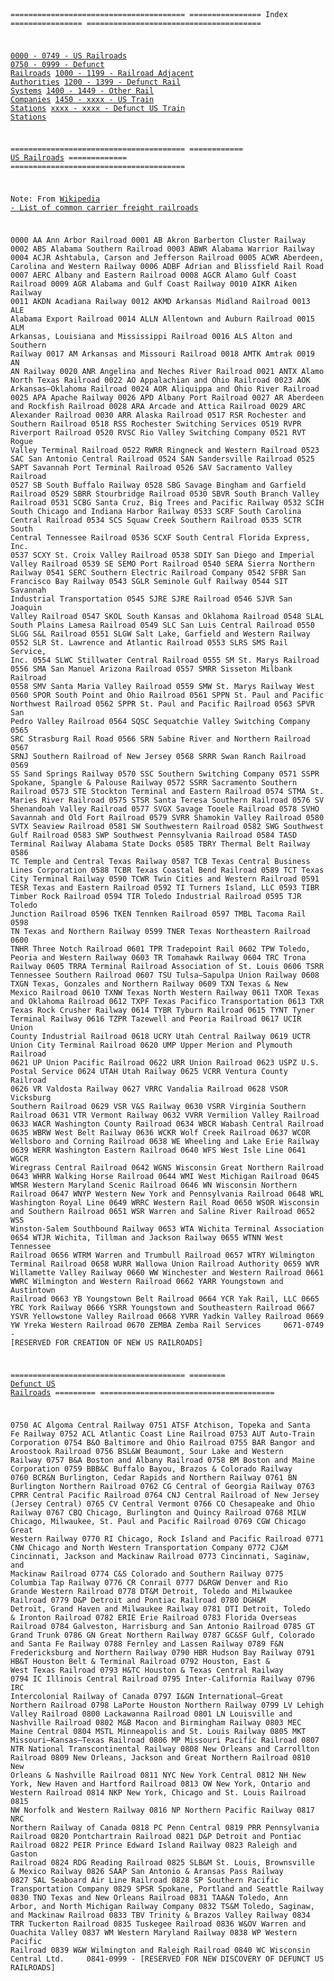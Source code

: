 <code>

=======================================
================ Index ================
\=======================================

[0000 - 0749 - US Railroads](us-railroads.md#us-railroads)
[0750 - 0999 - Defunct Railroads](us-railroads.md#defunct-railroads)
[1000 - 1199 - Railroad Adjacent Authorities](us-railroads.md#)
[1200 - 1399 - Defunct Rail Systems](us-railroads.md#)
[1400 - 1449 - Other Rail Companies](us-railroads.md#)
[1450 - xxxx - US Train Stations](us-railroads.md#)
[xxxx - xxxx - Defunct US Train Stations](us-railroads.md#)
  
  
=======================================
============ <a href="#us-railroads">US Railroads</a> =============
\=======================================

Note: From [Wikipedia - List of common carrier freight railroads](https://en.wikipedia.org/wiki/List_of_common_carrier_freight_railroads_in_the_United_States
)

0000    AA      Ann Arbor Railroad
0001    AB      Akron Barberton Cluster Railway
0002    ABS     Alabama Southern Railroad
0003    ABWR    Alabama Warrior Railway
0004    ACJR    Ashtabula, Carson and Jefferson Railroad
0005    ACWR    Aberdeen, Carolina and Western Railway
0006    ADBF    Adrian and Blissfield Rail Road
0007    AERC    Albany and Eastern Railroad
0008    AGCR    Alamo Gulf Coast Railroad
0009    AGR     Alabama and Gulf Coast Railway
0010    AIKR    Aiken Railway
0011    AKDN    Acadiana Railway
0012    AKMD    Arkansas Midland Railroad
0013    ALE     Alabama Export Railroad
0014    ALLN    Allentown and Auburn Railroad
0015    ALM     Arkansas, Louisiana and Mississippi Railroad
0016    ALS     Alton and Southern Railway
0017    AM      Arkansas and Missouri Railroad
0018    AMTK    Amtrak
0019    AN      AN Railway
0020    ANR     Angelina and Neches River Railroad
0021    ANTX    Alamo North Texas Railroad
0022    AO      Appalachian and Ohio Railroad
0023    AOK     Arkansas–Oklahoma Railroad
0024    AOR     Aliquippa and Ohio River Railroad
0025    APA     Apache Railway
0026    APD     Albany Port Railroad
0027    AR      Aberdeen and Rockfish Railroad
0028    ARA     Arcade and Attica Railroad
0029    ARC     Alexander Railroad
0030    ARR     Alaska Railroad
0517    RSR     Rochester and Southern Railroad
0518    RSS     Rochester Switching Services
0519    RVPR    Riverport Railroad
0520    RVSC    Rio Valley Switching Company
0521    RVT     Rogue Valley Terminal Railroad
0522    RWRR    Ringneck and Western Railroad
0523    SAC     San Antonio Central Railroad
0524    SAN     Sandersville Railroad
0525    SAPT    Savannah Port Terminal Railroad
0526    SAV     Sacramento Valley Railroad
0527    SB      South Buffalo Railway
0528    SBG     Savage Bingham and Garfield Railroad
0529    SBRR    Stourbridge Railroad
0530    SBVR    South Branch Valley Railroad
0531    SCBG    Santa Cruz, Big Trees and Pacific Railway
0532    SCIH    South Chicago and Indiana Harbor Railway
0533    SCRF    South Carolina Central Railroad
0534    SCS     Squaw Creek Southern Railroad
0535    SCTR    South Central Tennessee Railroad
0536    SCXF    South Central Florida Express, Inc.
0537    SCXY    St. Croix Valley Railroad
0538    SDIY    San Diego and Imperial Valley Railroad
0539    SE      SEMO Port Railroad
0540    SERA    Sierra Northern Railway
0541    SERC    Southern Electric Railroad Company
0542    SFBR    San Francisco Bay Railway
0543    SGLR    Seminole Gulf Railway
0544    SIT     Savannah Industrial Transportation
0545    SJRE    SJRE Railroad
0546    SJVR    San Joaquin Valley Railroad
0547    SKOL    South Kansas and Oklahoma Railroad
0548    SLAL    South Plains Lamesa Railroad
0549    SLC     San Luis Central Railroad
0550    SLGG    S&L Railroad
0551    SLGW    Salt Lake, Garfield and Western Railway
0552    SLR     St. Lawrence and Atlantic Railroad
0553    SLRS    SMS Rail Service, Inc.
0554    SLWC    Stillwater Central Railroad
0555    SM      St. Marys Railroad
0556    SMA     San Manuel Arizona Railroad
0557    SMRR    Sisseton Milbank Railroad
0558    SMV     Santa Maria Valley Railroad
0559    SMW     St. Marys Railway West
0560    SPOR    South Point and Ohio Railroad
0561    SPPN    St. Paul and Pacific Northwest Railroad
0562    SPPR    St. Paul and Pacific Railroad
0563    SPVR    San Pedro Valley Railroad
0564    SQSC    Sequatchie Valley Switching Company
0565    SRC     Strasburg Rail Road
0566    SRN     Sabine River and Northern Railroad
0567    SRNJ    Southern Railroad of New Jersey
0568    SRRR    Swan Ranch Railroad
0569    SS      Sand Springs Railway
0570    SSC     Southern Switching Company
0571    SSPR    Spokane, Spangle & Palouse Railway
0572    SSRR    Sacramento Southern Railroad
0573    STE     Stockton Terminal and Eastern Railroad
0574    STMA    St. Maries River Railroad
0575    STSR    Santa Teresa Southern Railroad
0576    SV      Shenandoah Valley Railroad
0577    SVGX    Savage Tooele Railroad
0578    SVHO    Savannah and Old Fort Railroad
0579    SVRR    Shamokin Valley Railroad
0580    SVTX    Seaview Railroad
0581    SW      Southwestern Railroad
0582    SWG     Southwest Gulf Railroad
0583    SWP     Southwest Pennsylvania Railroad
0584    TASD    Terminal Railway Alabama State Docks
0585    TBRY    Thermal Belt Railway
0586    TC      Temple and Central Texas Railway
0587    TCB     Texas Central Business Lines Corporation
0588    TCBR    Texas Coastal Bend Railroad
0589    TCT     Texas City Terminal Railway
0590    TCWR    Twin Cities and Western Railroad
0591    TESR    Texas and Eastern Railroad
0592    TI      Turners Island, LLC
0593    TIBR    Timber Rock Railroad
0594    TIR     Toledo Industrial Railroad
0595    TJR     Toledo Junction Railroad
0596    TKEN    Tennken Railroad
0597    TMBL    Tacoma Rail
0598    TN      Texas and Northern Railway
0599    TNER    Texas Northeastern Railroad
0600    TNHR    Three Notch Railroad
0601    TPR     Tradepoint Rail
0602    TPW     Toledo, Peoria and Western Railway
0603    TR      Tomahawk Railway
0604    TRC     Trona Railway
0605    TRRA    Terminal Railroad Association of St. Louis
0606    TSRR    Tennessee Southern Railroad
0607    TSU     Tulsa–Sapulpa Union Railway
0608    TXGN    Texas, Gonzales and Northern Railway
0609    TXN     Texas & New Mexico Railroad
0610    TXNW    Texas North Western Railway
0611    TXOR    Texas and Oklahoma Railroad
0612    TXPF    Texas Pacifico Transportation
0613    TXR     Texas Rock Crusher Railway
0614    TYBR    Tyburn Railroad
0615    TYNT    Tyner Terminal Railway
0616    TZPR    Tazewell and Peoria Railroad
0617    UCIR    Union County Industrial Railroad
0618    UCRY    Utah Central Railway
0619    UCTR    Union City Terminal Railroad
0620    UMP     Upper Merion and Plymouth Railroad
0621    UP      Union Pacific Railroad
0622    URR     Union Railroad
0623    USPZ    U.S. Postal Service
0624    UTAH    Utah Railway
0625    VCRR    Ventura County Railroad
0626    VR      Valdosta Railway
0627    VRRC    Vandalia Railroad
0628    VSOR    Vicksburg Southern Railroad
0629    VSR     V&S Railway
0630    VSRR    Virginia Southern Railroad
0631    VTR     Vermont Railway
0632    VVRR    Vermilion Valley Railroad
0633    WACR    Washington County Railroad
0634    WBCR    Wabash Central Railroad
0635    WBRW    West Belt Railway
0636    WCKR    Wolf Creek Railroad
0637    WCOR    Wellsboro and Corning Railroad
0638    WE      Wheeling and Lake Erie Railway
0639    WERR    Washington Eastern Railroad
0640    WFS     West Isle Line
0641    WGCR    Wiregrass Central Railroad
0642    WGNS    Wisconsin Great Northern Railroad
0643    WHRR    Walking Horse Railroad
0644    WMI     West Michigan Railroad
0645    WMSR    Western Maryland Scenic Railroad
0646    WN      Wisconsin Northern Railroad
0647    WNYP    Western New York and Pennsylvania Railroad
0648    WRL     Washington Royal Line
0649    WRRC    Western Rail Road
0650    WSOR    Wisconsin and Southern Railroad
0651    WSR     Warren and Saline River Railroad
0652    WSS     Winston-Salem Southbound Railway
0653    WTA     Wichita Terminal Association
0654    WTJR    Wichita, Tillman and Jackson Railway
0655    WTNN    West Tennessee Railroad
0656    WTRM    Warren and Trumbull Railroad
0657    WTRY    Wilmington Terminal Railroad
0658    WURR    Wallowa Union Railroad Authority
0659    WVR     Willamette Valley Railway
0660    WW      Winchester and Western Railroad
0661    WWRC    Wilmington and Western Railroad
0662    YARR    Youngstown and Austintown Railroad
0663    YB      Youngstown Belt Railroad
0664    YCR     Yak Rail, LLC
0665    YRC     York Railway
0666    YSRR    Youngstown and Southeastern Railroad
0667    YSVR    Yellowstone Valley Railroad
0668    YVRR    Yadkin Valley Railroad
0669    YW      Yreka Western Railroad
0670    ZEMBA   Zemba Rail Services
    0671-0749 - [RESERVED FOR CREATION OF NEW US RAILROADS]

=======================================
======== <a id="defunct-railroads" href="#defunct-railroads">Defunct US Railroads</a> =========
\=======================================

0750    AC      Algoma Central Railway
0751    ATSF    Atchison, Topeka and Santa Fe Railway
0752    ACL     Atlantic Coast Line Railroad
0753    AUT     Auto-Train Corporation
0754    B&O     Baltimore and Ohio Railroad
0755    BAR     Bangor and Aroostook Railroad
0756    BSL&W   Beaumont, Sour Lake and Western Railway
0757    B&A     Boston and Albany Railroad
0758    BM      Boston and Maine Corporation
0759    BBB&C   Buffalo Bayou, Brazos & Colorado Railway
0760    BCR&N   Burlington, Cedar Rapids and Northern Railway
0761    BN      Burlington Northern Railroad
0762    CG      Central of Georgia Railway
0763    CPRR    Central Pacific Railroad
0764    CNJ     Central Railroad of New Jersey (Jersey Central)
0765    CV      Central Vermont
0766    CO      Chesapeake and Ohio Railway
0767    CBQ     Chicago, Burlington and Quincy Railroad
0768    MILW    Chicago, Milwaukee, St. Paul and Pacific Railroad
0769    CGW     Chicago Great Western Railway
0770    RI      Chicago, Rock Island and Pacific Railroad
0771    CNW     Chicago and North Western Transportation Company
0772    CJ&M    Cincinnati, Jackson and Mackinaw Railroad
0773            Cincinnati, Saginaw, and Mackinaw Railroad
0774    C&S     Colorado and Southern Railway
0775            Columbia Tap Railway
0776    CR      Conrail
0777    D&RGW   Denver and Rio Grande Western Railroad
0778    DT&M    Detroit, Toledo and Milwaukee Railroad
0779    D&P     Detroit and Pontiac Railroad
0780    DGH&M   Detroit, Grand Haven and Milwaukee Railway
0781    DTI     Detroit, Toledo & Ironton Railroad
0782    ERIE    Erie Railroad
0783            Florida Overseas Railroad
0784            Galveston, Harrisburg and San Antonio Railroad
0785    GT      Grand Trunk
0786    GN      Great Northern Railway
0787    GC&SF   Gulf, Colorado and Santa Fe Railway
0788            Fernley and Lassen Railway
0789    F&N     Fredericksburg and Northern Railway
0790    HBR     Hudson Bay Railway
0791    HB&T    Houston Belt & Terminal Railroad
0792            Houston, East & West Texas Railroad
0793    H&TC    Houston & Texas Central Railway
0794    IC      Illinois Central Railroad
0795            Inter-California Railway
0796    IRC     Intercolonial Railway of Canada
0797    I&GN    International–Great Northern Railroad
0798            LaPorte Houston Northern Railway
0799    LV      Lehigh Valley Railroad
0800            Lackawanna Railroad
0801    LN      Louisville and Nashville Railroad
0802    M&B     Macon and Birmingham Railway
0803    MEC     Maine Central
0804    MSTL    Minneapolis and St. Louis Railway
0805    MKT     Missouri–Kansas–Texas Railroad
0806    MP      Missouri Pacific Railroad
0807    NTR     National Transcontinental Railway
0808            New Orleans and Carrollton Railroad
0809            New Orleans, Jackson and Great Northern Railroad
0810            New Orleans & Nashville Railroad
0811    NYC     New York Central
0812    NH      New York, New Haven and Hartford Railroad
0813    OW      New York, Ontario and Western Railroad
0814    NKP     New York, Chicago and St. Louis Railroad
0815    NW      Norfolk and Western Railway
0816    NP      Northern Pacific Railway
0817    NRC     Northern Railway of Canada
0818    PC      Penn Central
0819    PRR     Pennsylvania Railroad
0820            Pontchartrain Railroad
0821    D&P     Detroit and Pontiac Railroad
0822    PEIR    Prince Edward Island Railway
0823            Raleigh and Gaston Railroad
0824    RDG     Reading Railroad
0825    SLB&M   St. Louis, Brownsville & Mexico Railway
0826    SAAP    San Antonio & Aransas Pass Railway
0827    SAL     Seaboard Air Line Railroad
0828    SP      Southern Pacific Transportation Company
0829    SPSR    Spokane, Portland and Seattle Railway
0830    TNO     Texas and New Orleans Railroad
0831    TAA&N   Toledo, Ann Arbor, and North Michigan Railway Company
0832    TS&M    Toledo, Saginaw, and Mackinaw Railroad
0833    TBV     Trinity & Brazos Valley Railway
0834    TRR     Tuckerton Railroad
0835            Tuskegee Railroad
0836    W&OV    Warren and Ouachita Valley
0837    WM      Western Maryland Railway
0838    WP      Western Pacific Railroad
0839    W&W     Wilmington and Raleigh Railroad
0840    WC      Wisconsin Central Ltd.
    0841-0999 - [RESERVED FOR NEW DISCOVERY OF DEFUNCT US RAILROADS]

</code>
